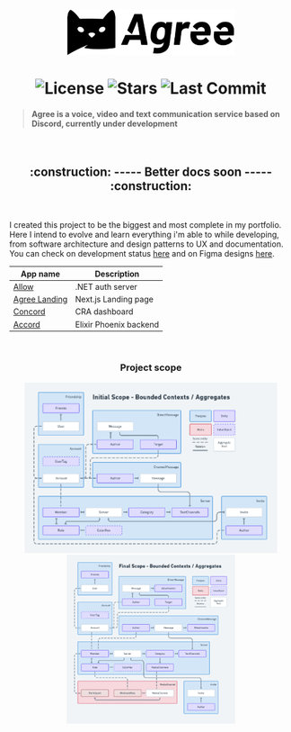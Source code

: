 <p align="center">
   <img src="./assets/agree.svg" alt="Agree Logo" width="300"/>
</p>

<h1 align="center">
  <img alt="License" src="https://img.shields.io/badge/license-MIT-191929?style=flat-square">
  <img alt="Stars" src="https://img.shields.io/github/stars/vassourita/agree?style=flat-square">
  <img alt="Last Commit" src="https://img.shields.io/github/last-commit/vassourita/agree?style=flat-square" />
</h1>

> #### Agree is a voice, video and text communication service based on Discord, currently under development

<br/>
<h2 align="center">
:construction: ----- Better docs soon ----- :construction:
</h2>
<br/>

I created this project to be the biggest and most complete in my portfolio. Here I intend to evolve and learn everything i'm able to while developing, from software architecture and design patterns to UX and documentation.
You can check on development status [here](https://trello.com/agree15) and on Figma designs [here](https://www.figma.com/file/JIcmhV3KQXXCJmZJNB8KXx/Desktop?node-id=27%3A257).

| App name                            |  Description              |
| ----------------------------------- | ------------------------- |
| [Allow](apps/allow)                 | .NET auth server          |
| [Agree Landing](apps/agree-landing) | Next.js Landing page      |
| [Concord](apps/concord)             | CRA dashboard             |
| [Accord](apps/accord)               | Elixir Phoenix backend    |

<br/>
<h3 align="center">
Project scope
</h3>

<p align="center">
   <img src="./docs/initial_scope.png" alt="Initial scope" width="450"/>
   <img src="./docs/final_scope.png" alt="Final scope" width="300"/>
</p>
